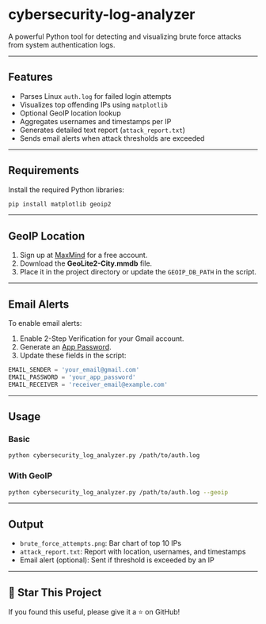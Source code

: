 # cybersecurity-log-analyzer

A powerful Python tool for detecting and visualizing brute force attacks from system authentication logs.

---

## Features

* Parses Linux `auth.log` for failed login attempts
* Visualizes top offending IPs using `matplotlib`
* Optional GeoIP location lookup
* Aggregates usernames and timestamps per IP
* Generates detailed text report (`attack_report.txt`)
* Sends email alerts when attack thresholds are exceeded

---

## Requirements

Install the required Python libraries:

```bash
pip install matplotlib geoip2
```

---

## GeoIP Location

1. Sign up at [MaxMind](https://www.maxmind.com) for a free account.
2. Download the **GeoLite2-City.mmdb** file.
3. Place it in the project directory or update the `GEOIP_DB_PATH` in the script.

---

## Email Alerts

To enable email alerts:

1. Enable 2-Step Verification for your Gmail account.
2. Generate an [App Password](https://myaccount.google.com/apppasswords).
3. Update these fields in the script:

```python
EMAIL_SENDER = 'your_email@gmail.com'
EMAIL_PASSWORD = 'your_app_password'
EMAIL_RECEIVER = 'receiver_email@example.com'
```

---

## Usage

### Basic

```bash
python cybersecurity_log_analyzer.py /path/to/auth.log
```

### With GeoIP

```bash
python cybersecurity_log_analyzer.py /path/to/auth.log --geoip
```

---

## Output

* `brute_force_attempts.png`: Bar chart of top 10 IPs
* `attack_report.txt`: Report with location, usernames, and timestamps
* Email alert (optional): Sent if threshold is exceeded by an IP


---

## 🌟 Star This Project

If you found this useful, please give it a ⭐️ on GitHub!
